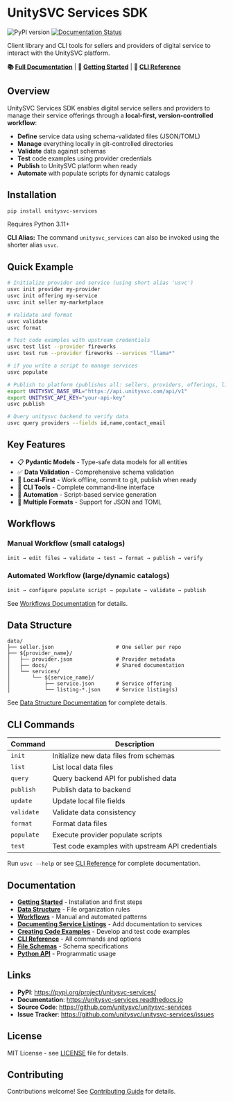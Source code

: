 # UnitySVC Services SDK

![PyPI version](https://img.shields.io/pypi/v/unitysvc-services.svg)
[![Documentation Status](https://readthedocs.org/projects/unitysvc-services/badge/?version=latest)](https://unitysvc-services.readthedocs.io/en/latest/?version=latest)

Client library and CLI tools for sellers and providers of digital service to interact with the UnitySVC platform.

**📚 [Full Documentation](https://unitysvc-services.readthedocs.io)** | **🚀 [Getting Started](https://unitysvc-services.readthedocs.io/en/latest/getting-started/)** | **📖 [CLI Reference](https://unitysvc-services.readthedocs.io/en/latest/cli-reference/)**

## Overview

UnitySVC Services SDK enables digital service sellers and providers to manage their service offerings through a **local-first, version-controlled workflow**:

-   **Define** service data using schema-validated files (JSON/TOML)
-   **Manage** everything locally in git-controlled directories
-   **Validate** data against schemas
-   **Test** code examples using provider credentials
-   **Publish** to UnitySVC platform when ready
-   **Automate** with populate scripts for dynamic catalogs

## Installation

```bash
pip install unitysvc-services
```

Requires Python 3.11+

**CLI Alias:** The command `unitysvc_services` can also be invoked using the shorter alias `usvc`.

## Quick Example

```bash
# Initialize provider and service (using short alias 'usvc')
usvc init provider my-provider
usvc init offering my-service
usvc init seller my-marketplace

# Validate and format
usvc validate
usvc format

# Test code examples with upstream credentials
usvc test list --provider fireworks
usvc test run --provider fireworks --services "llama*"

# if you write a script to manage services
usvc populate

# Publish to platform (publishes all: sellers, providers, offerings, listings)
export UNITYSVC_BASE_URL="https://api.unitysvc.com/api/v1"
export UNITYSVC_API_KEY="your-api-key"
usvc publish

# Query unitysvc backend to verify data
usvc query providers --fields id,name,contact_email
```

## Key Features

-   📋 **Pydantic Models** - Type-safe data models for all entities
-   ✅ **Data Validation** - Comprehensive schema validation
-   🔄 **Local-First** - Work offline, commit to git, publish when ready
-   🚀 **CLI Tools** - Complete command-line interface
-   🤖 **Automation** - Script-based service generation
-   📝 **Multiple Formats** - Support for JSON and TOML

## Workflows

### Manual Workflow (small catalogs)

```bash
init → edit files → validate → test → format → publish → verify
```

### Automated Workflow (large/dynamic catalogs)

```bash
init → configure populate script → populate → validate → publish
```

See [Workflows Documentation](https://unitysvc-services.readthedocs.io/en/latest/workflows/) for details.

## Data Structure

```
data/
├── seller.json                    # One seller per repo
├── ${provider_name}/
│   ├── provider.json              # Provider metadata
│   ├── docs/                      # Shared documentation
│   └── services/
│       └── ${service_name}/
│           ├── service.json       # Service offering
│           └── listing-*.json     # Service listing(s)
```

See [Data Structure Documentation](https://unitysvc-services.readthedocs.io/en/latest/data-structure/) for complete details.

## CLI Commands

| Command    | Description                                      |
| ---------- | ------------------------------------------------ |
| `init`     | Initialize new data files from schemas           |
| `list`     | List local data files                            |
| `query`    | Query backend API for published data             |
| `publish`  | Publish data to backend                          |
| `update`   | Update local file fields                         |
| `validate` | Validate data consistency                        |
| `format`   | Format data files                                |
| `populate` | Execute provider populate scripts                |
| `test`     | Test code examples with upstream API credentials |

Run `usvc --help` or see [CLI Reference](https://unitysvc-services.readthedocs.io/en/latest/cli-reference/) for complete documentation.

## Documentation

-   **[Getting Started](https://unitysvc-services.readthedocs.io/en/latest/getting-started/)** - Installation and first steps
-   **[Data Structure](https://unitysvc-services.readthedocs.io/en/latest/data-structure/)** - File organization rules
-   **[Workflows](https://unitysvc-services.readthedocs.io/en/latest/workflows/)** - Manual and automated patterns
-   **[Documenting Service Listings](https://unitysvc-services.readthedocs.io/en/latest/documenting-services/)** - Add documentation to services
-   **[Creating Code Examples](https://unitysvc-services.readthedocs.io/en/latest/code-examples/)** - Develop and test code examples
-   **[CLI Reference](https://unitysvc-services.readthedocs.io/en/latest/cli-reference/)** - All commands and options
-   **[File Schemas](https://unitysvc-services.readthedocs.io/en/latest/file-schemas/)** - Schema specifications
-   **[Python API](https://unitysvc-services.readthedocs.io/en/latest/api-reference/)** - Programmatic usage

## Links

-   **PyPI**: https://pypi.org/project/unitysvc-services/
-   **Documentation**: https://unitysvc-services.readthedocs.io
-   **Source Code**: https://github.com/unitysvc/unitysvc-services
-   **Issue Tracker**: https://github.com/unitysvc/unitysvc-services/issues

## License

MIT License - see [LICENSE](LICENSE) file for details.

## Contributing

Contributions welcome! See [Contributing Guide](https://unitysvc-services.readthedocs.io/en/latest/contributing/) for details.

